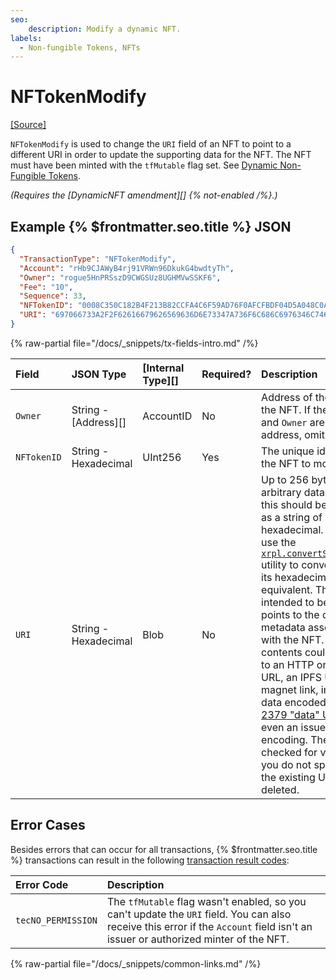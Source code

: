 ```yaml
---
seo:
    description: Modify a dynamic NFT.
labels:
  - Non-fungible Tokens, NFTs
---
```

# NFTokenModify
[[Source]](https://github.com/XRPLF/rippled/blob/master/src/xrpld/app/tx/detail/NFTokenModify.cpp "Source")

`NFTokenModify` is used to change the `URI` field of an NFT to point to a different URI in order to update the supporting data for the NFT. The NFT must have been minted with the `tfMutable` flag set. See [Dynamic Non-Fungible Tokens](../../../../concepts/tokens/nfts/dynamic-nfts.md).

_(Requires the [DynamicNFT amendment][] {% not-enabled /%}.)_

## Example {% $frontmatter.seo.title %} JSON


```json
{
  "TransactionType": "NFTokenModify",
  "Account": "rHb9CJAWyB4rj91VRWn96DkukG4bwdtyTh",
  "Owner": "rogue5HnPRSszD9CWGSUz8UGHMVwSSKF6",
  "Fee": "10",
  "Sequence": 33,
  "NFTokenID": "0008C350C182B4F213B82CCFA4C6F59AD76F0AFCFBDF04D5A048C0A300000007",
  "URI": "697066733A2F2F62616679626569636D6E73347A736F6C686C6976346C746D6E356B697062776373637134616C70736D6C6179696970666B73746B736D3472746B652F5665742E706E67"
}
```

{% raw-partial file="/docs/_snippets/tx-fields-intro.md" /%}

| Field             | JSON Type            | [Internal Type][] | Required? | Description |
|:------------------|:---------------------|:------------------|:----------|:------------|
| `Owner`           | String - [Address][] | AccountID         | No        | Address of the owner of the NFT. If the `Account` and `Owner` are the same address, omit this field. |
| `NFTokenID`       | String - Hexadecimal | UInt256           | Yes       | The unique identfier of the NFT to modify. |
| `URI`             | String - Hexadecimal | Blob              | No        | Up to 256 bytes of arbitrary data. In JSON, this should be encoded as a string of hexadecimal. You can use the [`xrpl.convertStringToHex`](https://js.xrpl.org/modules.html#convertStringToHex) utility to convert a URI to its hexadecimal equivalent. This is intended to be a URI that points to the data or metadata associated with the NFT. The contents could decode to an HTTP or HTTPS URL, an IPFS URI, a magnet link, immediate data encoded as an [RFC 2379 "data" URL](https://datatracker.ietf.org/doc/html/rfc2397), or even an issuer-specific encoding. The URI is not checked for validity.  If you do not specify a URI, the existing URI is deleted. |

## Error Cases

Besides errors that can occur for all transactions, {% $frontmatter.seo.title %} transactions can result in the following [transaction result codes](../transaction-results/index.md):

| Error Code         | Description |
|:-------------------|:------------|
| `tecNO_PERMISSION` | The `tfMutable` flag wasn't enabled, so you can't update the `URI` field. You can also receive this error if the `Account` field isn't an issuer or authorized minter of the NFT.  |

{% raw-partial file="/docs/_snippets/common-links.md" /%}

